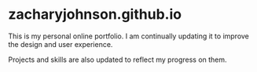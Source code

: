 # zacharyjohnson.github.io

This is my personal online portfolio. I am continually updating it to improve the design and user experience.

Projects and skills are also updated to reflect my progress on them.
